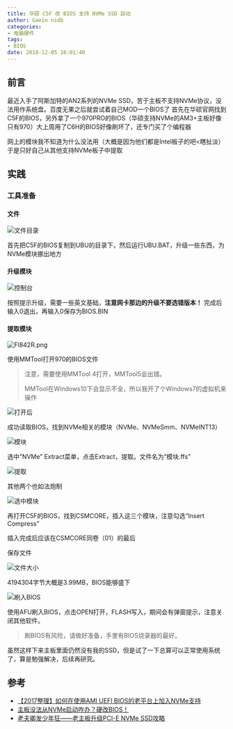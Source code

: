 ```yaml
---
title: 华硕 C5F 改 BIOS 支持 NVMe SSD 启动
author: Gaein nidb
categories:
- 电脑硬件
tags:
- BIOS
date: 2018-12-05 16:01:40
---
```


## 前言

最近入手了阿斯加特的AN2系列的NVMe SSD，苦于主板不支持NVMe协议，没法用作系统盘。百度无果之后就尝试着自己MOD一个BIOS了
首先在华硕官网找到C5F的BIOS，另外拿了一个970PRO的BIOS（华硕支持NVMe的AM3+主板好像只有970）大上周用了C6H的BIOS好像刷坏了，还专门买了个编程器

网上的模块我不知道为什么没法用（大概是因为他们都是Intel板子的吧<瞎扯淡）于是只好自己从其他支持NVMe板子中提取

## 实践

### 工具准备

#### 文件

![文件目录](https://img.cdn.gaein.cn/website_used/blog/CVF-NVMe-BIOS/01.webp)

首先把C5F的BIOS复制到UBU的目录下，然后运行UBU.BAT，升级一些东西，为NVMe模块挪出地方

#### 升级模块

![控制台](https://img.cdn.gaein.cn/website_used/blog/CVF-NVMe-BIOS/02.webp)

按照提示升级，需要一些英文基础，**注意网卡那边的升级不要选错版本！**
完成后输入0退出，再输入0保存为BIOS.BIN

#### 提取模块

![Fl842R.png](https://img.cdn.gaein.cn/website_used/blog/CVF-NVMe-BIOS/03.webp)

使用MMTool打开970的BIOS文件

> 注意，需要使用MMTool 4打开，MMTool5会出错。
> 
> MMTool在Windows10下会显示不全，所以我开了个Windows7的虚拟机来操作

![打开后](https://img.cdn.gaein.cn/website_used/blog/CVF-NVMe-BIOS/04.webp)

成功读取BIOS，找到NVMe相关的模块（NVMe、NVMeSmm、NVMeINT13）

![模块](https://img.cdn.gaein.cn/website_used/blog/CVF-NVMe-BIOS/05.webp)

选中“NVMe” Extract菜单，点击Extract，提取。文件名为“模块.ffs”

![提取](https://img.cdn.gaein.cn/website_used/blog/CVF-NVMe-BIOS/06.webp)

其他两个也如法炮制

![选中模块](https://img.cdn.gaein.cn/website_used/blog/CVF-NVMe-BIOS/07.webp)

再打开C5F的BIOS，找到CSMCORE，插入这三个模块，注意勾选“Insert Compress”

插入完成后应该在CSMCORE同卷（01）的最后

保存文件

![文件大小](https://img.cdn.gaein.cn/website_used/blog/CVF-NVMe-BIOS/08.webp)

4194304字节大概是3.99MB，BIOS能够盛下

![刷入BIOS](https://img.cdn.gaein.cn/website_used/blog/CVF-NVMe-BIOS/09.webp)

使用AFU刷入BIOS，点击OPEN打开，FLASH写入，期间会有弹窗提示，注意关闭其他软件。

> 刷BIOS有风险，请做好准备，手里有BIOS烧录器的最好。

虽然这样下来主板里面仍然没有我的SSD，但是试了一下总算可以正常使用系统了，算是勉强解决，后续再研究。

## 参考

* [【2017整理】如何在使用AMI UEFI BIOS的老平台上加入NVMe支持](http://tieba.baidu.com/p/5085204352)
* [主板没法从NVMe启动咋办？硬改BIOS！](http://tieba.baidu.com/p/4963703768)
* [老夫卿发少年狂——老主板升级PCI-E NVMe SSD攻略](https://post.smzdm.com/p/555177/)
